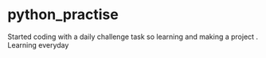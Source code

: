 # python_practise
Started coding with a daily challenge task so learning and making a project .
Learning everyday

